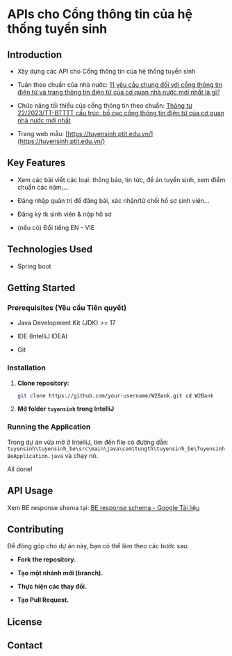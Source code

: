 # APIs cho Cổng thông tin của hệ thống tuyển sinh

## Introduction
- Xây dựng các API cho Cổng thông tin của hệ thống tuyển sinh

- Tuân theo chuẩn của nhà nước: [11 yêu cầu chung đối với cổng thông tin điện tử và trang thông tin điện tử của cơ quan nhà nước mới nhất là gì?](https://thuvienphapluat.vn/phap-luat/ho-tro-phap-luat/11-yeu-cau-chung-doi-voi-cong-thong-tin-dien-tu-va-trang-thong-tin-dien-tu-cua-co-quan-nha-nuoc-moi-662824-146628.html)

- Chức năng tối thiểu của cổng thông tin theo chuẩn: [Thông tư 22/2023/TT-BTTTT cấu trúc, bố cục cổng thông tin điện tử của cơ quan nhà nước mới nhất](https://thuvienphapluat.vn/van-ban/Cong-nghe-thong-tin/Thong-tu-22-2023-TT-BTTTT-cau-truc-bo-cuc-yeu-cau-ky-thuat-cho-cong-thong-tin-dien-tu-602088.aspx?anchor=chuong_pl_2)

- Trang web mẫu: [https://tuyensinh.ptit.edu.vn/](https://tuyensinh.ptit.edu.vn/)

## Key Features

- Xem các bài viết các loại: thông báo, tin tức, đề án tuyển sinh, xem điểm chuẩn các năm,...

- Đăng nhập quản trị để đăng bài, xác nhận/từ chối hồ sơ sinh viên...

- Đăng ký tk sinh viên & nộp hồ sơ

- (nếu có) Đổi tiếng EN - VIE

## Technologies Used
- Spring boot
## Getting Started
### Prerequisites (Yêu cầu Tiên quyết)
- Java Development Kit (JDK) >= 17

- IDE (IntelliJ IDEA)

- Git
### Installation
1. **Clone repository:**
   ```bash 
   git clone https://github.com/your-username/W2Bank.git cd W2Bank 
   ``` 

2. **Mở folder `tuyensinh` trong IntelliJ**


### Running the Application
Trong dự án vừa mở ở IntelliJ, tìm đến file có đường dẫn: `tuyensinh\tuyensinh_be\src\main\java\com\tungth\tuyensinh_be\TuyensinhBeApplication.java` và chạy nó.

All done!
## API Usage
Xem BE response shema tại: [BE response schema - Google Tài liệu](https://docs.google.com/document/d/1WPSlsxJ3mAnRJZy5hBciukRv-7-IR_JowY901DC9bgM/edit?tab=t.0)
## Contributing
Để đóng góp cho dự án này, bạn có thể làm theo các bước sau:
- **Fork the repository.**

- **Tạo một nhánh mới (branch).**

- **Thực hiện các thay đổi.**

- **Tạo Pull Request.**
## License

## Contact
